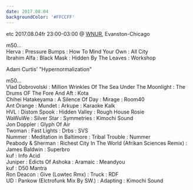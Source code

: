 ```yaml
---
date: 2017.08.04
backgroundColor: '#FFCCFF'
---
```


etc 2017.08.04fr 23:00-03:00 @ [WNUR](http://www.wnur.org/), Evanston-Chicago  

m50...  
Herva : Pressure Bumps : How To Mind Your Own : All City  
Ibrahim Alfa : Black Mask : Hidden By The Leaves : Workshop  

Adam Curtis' "Hypernormalization"  

m50...  
Vlad Dobrovolski : Million Wrinkles Of The Sea Under The Moonlight : The Drums OF The Fore And Aft : Kota  
Chihei Hatakeyama : A Silence Of Day : Mirage : Room40  
Ant Orange : Mundet : Arkupe : Karaoke Kalk  
HVL : Distom Spook : Hidden Valley : Rough House Rosie  
WaWuWe : Silver Star : Symmetries : Kimochi Sound  
Jon Doppler : Glyph Of Air  
Twoman : Fast Lights : Drbs : SVS  
Nummer : Meditation in Baltimore : Tribal Trouble : Nummer  
Peabody & Sherman : Richest City In The World (Afrikan Sciences Remix) : James Baldwin : Superbro  
kuf : Info Acid  
Juniper : Edicts Of Ashoka : Aramaic : Meandyou  
kuf : D50 Mantra  
Ron Deacon : Give (Lowtec Rmx) : Truck : RDF  
UD : Pankow (Elctrofunk Mix By SW.) : Adapting : Kimochi Sound